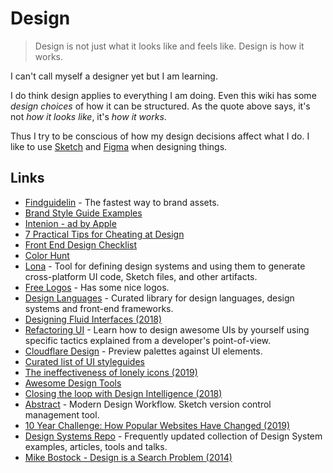 # Design

> Design is not just what it looks like and feels like. Design is how it works.

I can't call myself a designer yet but I am learning.

I do think design applies to everything I am doing. Even this wiki has some _design choices_ of how it can be structured. As the quote above says, it's not _how it looks like_, it's _how it works_.

Thus I try to be conscious of how my design decisions affect what I do. I like to use [Sketch](https://www.sketchapp.com) and [Figma](https://www.figma.com) when designing things.

## Links

* [Findguidelin](http://www.findguidelin.es/) - The fastest way to brand assets.
* [Brand Style Guide Examples](https://saijogeorge.com/brand-style-guide-examples/)
* [Intenion - ad by Apple](https://www.youtube.com/watch?v=LcGPI2tV2yY)
* [7 Practical Tips for Cheating at Design](https://medium.com/refactoring-ui/7-practical-tips-for-cheating-at-design-40c736799886)
* [Front End Design Checklist](https://github.com/thedaviddias/Front-End-Design-Checklist#readme)
* [Color Hunt](http://colorhunt.co/)
* [Lona](https://github.com/airbnb/Lona) - Tool for defining design systems and using them to generate cross-platform UI code, Sketch files, and other artifacts.
* [Free Logos](https://github.com/arasatasaygin/openlogos#readme) - Has some nice logos.
* [Design Languages](https://design-languages.com/) - Curated library for design languages, design systems and front-end frameworks.
* [Designing Fluid Interfaces \(2018\)](https://developer.apple.com/videos/play/wwdc2018/803/)
* [Refactoring UI](https://refactoringui.com/) - Learn how to design awesome UIs by yourself using specific tactics explained from a developer's point-of-view.
* [Cloudflare Design](https://cloudflare.design/color/) - Preview palettes against UI elements.
* [Curated list of UI styleguides](https://github.com/streamich/awesome-styleguides#readme)
* [The ineffectiveness of lonely icons \(2019\)](https://mattwilcox.net/musing/the-ineffectiveness-of-icons)
* [Awesome Design Tools](https://github.com/LisaDziuba/Awesome-Design-Tools#readme)
* [Closing the loop with Design Intelligence \(2018\)](https://airbnb.design/the-evolution-of-tools/)
* [Abstract](https://www.goabstract.com) - Modern Design Workflow. Sketch version control management tool.
* [10 Year Challenge: How Popular Websites Have Changed \(2019\)](https://www.arun.is/blog/10-year-challenge/)
* [Design Systems Repo](https://designsystemsrepo.com/) - Frequently updated collection of Design System examples, articles, tools and talks.
* [Mike Bostock - Design is a Search Problem \(2014\)](https://www.youtube.com/watch?v=fThhbt23SGM)

